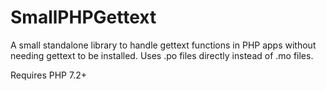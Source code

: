 # SmallPHPGettext

A small standalone library to handle gettext functions in PHP apps without needing gettext to be installed. Uses .po files directly instead of .mo files.

Requires PHP 7.2+
